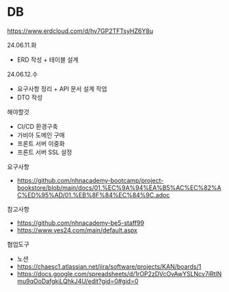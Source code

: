 # DB

https://www.erdcloud.com/d/hv7GP2TFTsyHZ6Y8u

24.06.11.화
- ERD 작성 + 테이블 설계

24.06.12.수
- 요구사항 정리 + API 문서 설계 작업
- DTO 작성

해야할것
- CI/CD 환경구축
- 가비아 도메인 구매
- 프론트 서버 이중화
- 프론트 서버 SSL 설정

요구사항
- https://github.com/nhnacademy-bootcamp/project-bookstore/blob/main/docs/01.%EC%9A%94%EA%B5%AC%EC%82%AC%ED%95%AD/01.%EB%8F%84%EC%84%9C.adoc

참고사항
- https://github.com/nhnacademy-be5-staff99
- https://www.yes24.com/main/default.aspx

협업도구
- 노션
- https://chaesc1.atlassian.net/jira/software/projects/KAN/boards/1
- https://docs.google.com/spreadsheets/d/1rOP2zDVcOvAwYSLNcv7iRtlNmu9qOoDafgkiLQhkJ4U/edit?gid=0#gid=0
